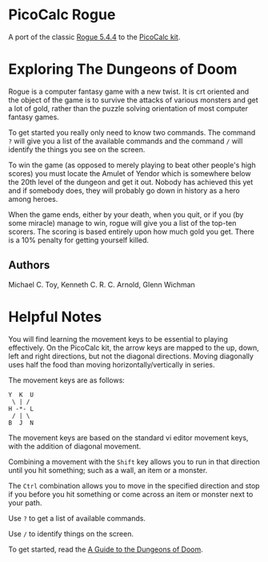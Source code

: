 # PicoCalc Rogue

A port of the classic [Rogue 5.4.4](http://rogue.rogueforge.net/rogue-5-4/) to the [PicoCalc kit](https://www.clockworkpi.com/product-page/picocalc).

# Exploring The Dungeons of Doom

Rogue is a computer fantasy game with a new twist. It is crt oriented
and the object of the game is to survive the attacks of various
monsters and get a lot of gold, rather than the puzzle solving
orientation of most computer fantasy games.

To get started you really only need to know two commands. The command
`?` will give you a list of the available commands and the command `/`
will identify the things you see on the screen.

To win the game (as opposed to merely playing to beat other people's
high scores) you must locate the Amulet of Yendor which is somewhere
below the 20th level of the dungeon and get it out. Nobody has
achieved this yet and if somebody does, they will probably go down in
history as a hero among heroes.

When the game ends, either by your death, when you quit, or if you (by
some miracle) manage to win, rogue will give you a list of the top-ten
scorers. The scoring is based entirely upon how much gold you get.
There is a 10% penalty for getting yourself killed.

## Authors

Michael C. Toy, Kenneth C. R. C. Arnold, Glenn Wichman

# Helpful Notes

You will find learning the movement keys to be essential to playing
effectively. On the PicoCalc kit, the arrow keys are mapped to the
up, down, left and right directions, but not the diagonal directions.
Moving diagonally uses half the food than moving horizontally/vertically
in series.

The movement keys are as follows:

```
Y  K  U
 \ | /
H -*- L
 / | \
B  J  N
```

The movement keys are based on the standard vi editor movement keys, with the addition of diagonal movement.

Combining a movement with the `Shift` key allows you to run in that direction
until you hit something; such as a wall, an item or a monster.

The `Ctrl` combination allows you to move in the specified direction and stop
if you before you hit something or come across an item or monster next to your
path.

Use `?` to get a list of available commands.

Use `/` to identify things on the screen.



To get started, read the [A Guide to the Dungeons of Doom](GUIDE.html).
